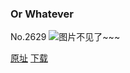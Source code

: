 ### Or Whatever
No.2629
![图片不见了~~~](https://imgs.xkcd.com/comics/or_whatever.png)

[原址](https://xkcd.com//2629) [下载](https://imgs.xkcd.com/comics/or_whatever.png)

